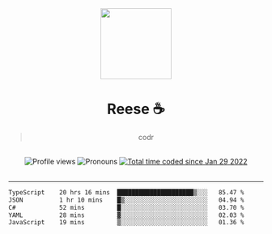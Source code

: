 <div align='center'>
  <img src='https://avatars.githubusercontent.com/u/73779441?v=4' width='140' height='140' />
  <h1>Reese ☕️</h1>
  <blockquote>codr</blockquote>
  
  <br />
  
  <img alt="Profile views" src="https://komarev.com/ghpvc/?username=ruffpuff1" />
  <img alt='Pronouns' src='https://img.shields.io/endpoint?url=https://pronoundb.org/shields/61181f81be124c42b207bffd' />
  <a href="https://wakatime.com/@72bf611d-9557-4a85-aa1d-46f6a3346744"><img src="https://wakatime.com/badge/user/72bf611d-9557-4a85-aa1d-46f6a3346744.svg" alt="Total time coded since Jan 29 2022" /></a>
</div><br />

<hr />

<!--START_SECTION:waka-->

```txt
TypeScript    20 hrs 16 mins  █████████████████████▒░░░   85.47 %
JSON          1 hr 10 mins    █▒░░░░░░░░░░░░░░░░░░░░░░░   04.94 %
C#            52 mins         █░░░░░░░░░░░░░░░░░░░░░░░░   03.70 %
YAML          28 mins         ▓░░░░░░░░░░░░░░░░░░░░░░░░   02.03 %
JavaScript    19 mins         ▒░░░░░░░░░░░░░░░░░░░░░░░░   01.36 %
```

<!--END_SECTION:waka-->
